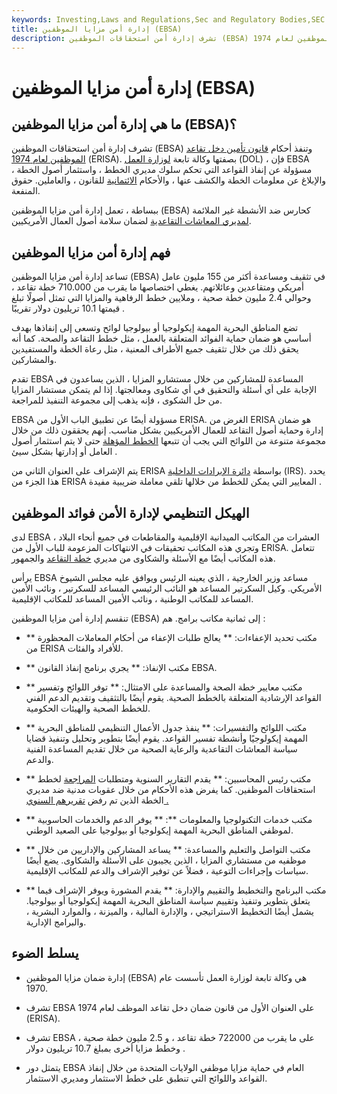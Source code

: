 ```yaml
---
keywords: Investing,Laws and Regulations,Sec and Regulatory Bodies,SEC
title: إدارة أمن مزايا الموظفين (EBSA)
description: تشرف إدارة أمن استحقاقات الموظفين (EBSA) وتنفذ أحكام قانون تأمين دخل تقاعد الموظفين لعام 1974 (ERISA).
---
```


# إدارة أمن مزايا الموظفين (EBSA)
## ما هي إدارة أمن مزايا الموظفين (EBSA)؟

تشرف إدارة أمن استحقاقات الموظفين (EBSA) وتنفذ أحكام [قانون تأمين دخل تقاعد الموظفين لعام 1974](/erisa) (ERISA). بصفتها وكالة تابعة [لوزارة العمل](/dol) (DOL) ، فإن EBSA مسؤولة عن إنفاذ القواعد التي تحكم سلوك مديري الخطط ، واستثمار أصول الخطة ، والإبلاغ عن معلومات الخطة والكشف عنها ، والأحكام [الائتمانية](/fiduciary) للقانون ، والعاملين. حقوق المنفعة.

ببساطة ، تعمل إدارة أمن مزايا الموظفين (EBSA) كحارس ضد الأنشطة غير الملائمة [لمديري المعاشات التقاعدية](/plan_administrator) لضمان سلامة أصول العمال الأمريكيين.

## فهم إدارة أمن مزايا الموظفين

تساعد إدارة أمن مزايا الموظفين (EBSA) في تثقيف ومساعدة أكثر من 155 مليون عامل أمريكي ومتقاعدين وعائلاتهم. يغطي اختصاصها ما يقرب من 710.000 خطة تقاعد ، وحوالي 2.4 مليون خطة صحية ، وملايين خطط الرفاهية والمزايا التي تمثل أصولًا تبلغ قيمتها 10.1 تريليون دولار تقريبًا .

تضع المناطق البحرية المهمة إيكولوجيا أو بيولوجيا لوائح وتسعى إلى إنفاذها بهدف أساسي هو ضمان حماية الفوائد المتعلقة بالعمل ، مثل خطط التقاعد والصحة. كما أنه يحقق ذلك من خلال تثقيف جميع الأطراف المعنية ، مثل رعاة الخطة والمستفيدين والمشاركين.

تقدم EBSA المساعدة للمشاركين من خلال مستشارو المزايا ، الذين يساعدون في الإجابة على أي أسئلة والتحقيق في أي شكاوى ومعالجتها. إذا لم يتمكن مستشار المزايا من حل الشكوى ، فإنه يذهب إلى مجموعة التنفيذ للمراجعة.

EBSA مسؤولة أيضًا عن تطبيق الباب الأول من ERISA. الغرض من ERISA هو ضمان إدارة وحماية أصول التقاعد للعمال الأمريكيين بشكل مناسب. إنهم يحققون ذلك من خلال مجموعة متنوعة من اللوائح التي يجب أن تتبعها [الخطط المؤهلة](/qrp) حتى لا يتم استثمار أصول العامل أو إدارتها بشكل سيئ .

يتم الإشراف على العنوان الثاني من ERISA بواسطة [دائرة الإيرادات الداخلية](/irs) (IRS). يحدد هذا الجزء من ERISA المعايير التي يمكن للخطط من خلالها تلقي معاملة ضريبية مفيدة .

## الهيكل التنظيمي لإدارة الأمن فوائد الموظفين

لدى EBSA العشرات من المكاتب الميدانية الإقليمية والمقاطعات في جميع أنحاء البلاد ، وتجري هذه المكاتب تحقيقات في الانتهاكات المزعومة للباب الأول من ERISA. تتعامل هذه المكاتب أيضًا مع الأسئلة والشكاوى من مديري [خطة التقاعد](/pensionplan) والجمهور.

يرأس EBSA مساعد وزير الخارجية ، الذي يعينه الرئيس ويوافق عليه مجلس الشيوخ الأمريكي. وكيل السكرتير المساعد هو النائب الرئيسي المساعد للسكرتير ، ونائب الأمين المساعد للمكاتب الوطنية ، ونائب الأمين المساعد للمكاتب الإقليمية.

تنقسم إدارة أمن مزايا الموظفين (EBSA) إلى ثمانية مكاتب برامج. هم :

- ** مكتب تحديد الإعفاءات: ** يعالج طلبات الإعفاء من أحكام المعاملات المحظورة من ERISA للأفراد والفئات.

- ** مكتب الإنفاذ: ** يجري برنامج إنفاذ القانون EBSA.

- ** مكتب معايير خطة الصحة والمساعدة على الامتثال: ** توفر اللوائح وتفسير القواعد الإرشادية المتعلقة بالخطط الصحية. يقوم أيضًا بالتثقيف وتقديم الدعم الفني للخطط الصحية والهيئات الحكومية.

- ** مكتب اللوائح والتفسيرات: ** ينفذ جدول الأعمال التنظيمي للمناطق البحرية المهمة إيكولوجيًا وأنشطة تفسير القواعد. يقوم أيضًا بتطوير وتحليل وتنفيذ قضايا سياسة المعاشات التقاعدية والرعاية الصحية من خلال تقديم المساعدة الفنية والدعم.

- ** مكتب رئيس المحاسبين: ** يقدم التقارير السنوية ومتطلبات [المراجعة](/audit) لخطط استحقاقات الموظفين. كما يفرض هذه الأحكام من خلال عقوبات مدنية ضد مديري الخطة الذين تم رفض [تقريرهم السنوي .](/annualreport)

- ** مكتب خدمات التكنولوجيا والمعلومات **: ** يوفر الدعم والخدمات الحاسوبية لموظفي المناطق البحرية المهمة إيكولوجيا أو بيولوجيا على الصعيد الوطني.

- ** مكتب التواصل والتعليم والمساعدة: ** يساعد المشاركين والإداريين من خلال موظفيه من مستشاري المزايا ، الذين يجيبون على الأسئلة والشكاوى. يضع أيضًا سياسات وإجراءات التوعية ، فضلاً عن توفير الإشراف والدعم للمكاتب الإقليمية.

- ** مكتب البرنامج والتخطيط والتقييم والإدارة: ** يقدم المشورة ويوفر الإشراف فيما يتعلق بتطوير وتنفيذ وتقييم سياسة المناطق البحرية المهمة إيكولوجيا أو بيولوجيا. يشمل أيضًا التخطيط الاستراتيجي ، والإدارة المالية ، والميزنة ، والموارد البشرية ، والبرامج الإدارية.

## يسلط الضوء

- إدارة ضمان مزايا الموظفين (EBSA) هي وكالة تابعة لوزارة العمل تأسست عام 1970.

- تشرف EBSA على العنوان الأول من قانون ضمان دخل تقاعد الموظف لعام 1974 (ERISA).

- تشرف EBSA على ما يقرب من 722000 خطة تقاعد ، و 2.5 مليون خطة صحية ، وخطط مزايا أخرى بمبلغ 10.7 تريليون دولار .

- يتمثل دور EBSA العام في حماية مزايا موظفي الولايات المتحدة من خلال إنفاذ القواعد واللوائح التي تنطبق على خطط الاستثمار ومديري الاستثمار.

